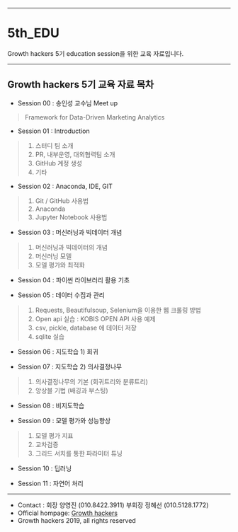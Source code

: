 *****
# 5th_EDU 

Growth hackers 5기 education session을 위한 교육 자료입니다.

*****

## Growth hackers 5기 교육 자료 목차

* Session 00 : 송인성 교수님 Meet up
 > Framework for Data-Driven Marketing Analytics
 
* Session 01 : Introduction
 > 1. 스터디 팀 소개
 > 2. PR, 내부운영, 대외협력팀 소개
 > 3. GitHub 계정 생성
 > 4. 기타
 
* Session 02 : Anaconda, IDE, GIT
 > 1. Git / GitHub 사용법
 > 2. Anaconda
 > 3. Jupyter Notebook 사용법
 >
* Session 03 : 머신러닝과 빅데이터 개념 
 > 1. 머신러닝과 빅데이터의 개념
 > 2. 머신러닝 모델
 > 3. 모델 평가와 최적화
 
* Session 04 : 파이썬 라이브러리 활용 기초
 >
* Session 05 : 데이터 수집과 관리
 > 1. Requests, Beautifulsoup, Selenium을 이용한 웹 크롤링 방법
 > 2. Open api 실습 : KOBIS OPEN API 사용 예제
 > 3. csv, pickle, database 에 데이터 저장 
 > 4. sqlite 실습
 
* Session 06 : 지도학습 1) 회귀 
 >
* Session 07 : 지도학습 2) 의사결정나무 
 > 1. 의사결정나무의 기본 (회귀트리와 분류트리)
 > 2. 앙상블 기법 (배깅과 부스팅)
 
* Session 08 : 비지도학습 
 >
* Session 09 : 모델 평가와 성능향상
 > 1. 모델 평가 지표
 > 2. 교차검증
 > 3. 그리드 서치를 통한 파라미터 튜닝
* Session 10 : 딥러닝
 > 
* Session 11 : 자연어 처리
 >
 
 ******
 * Contact : 회장 양영진 (010.8422.3911) 부회장 정혜선 (010.5128.1772)
 * Official hompage: [Growth hackers](https://ghmkt.kr/INTRO)
 * Growth hackers 2019, all rights reserved
